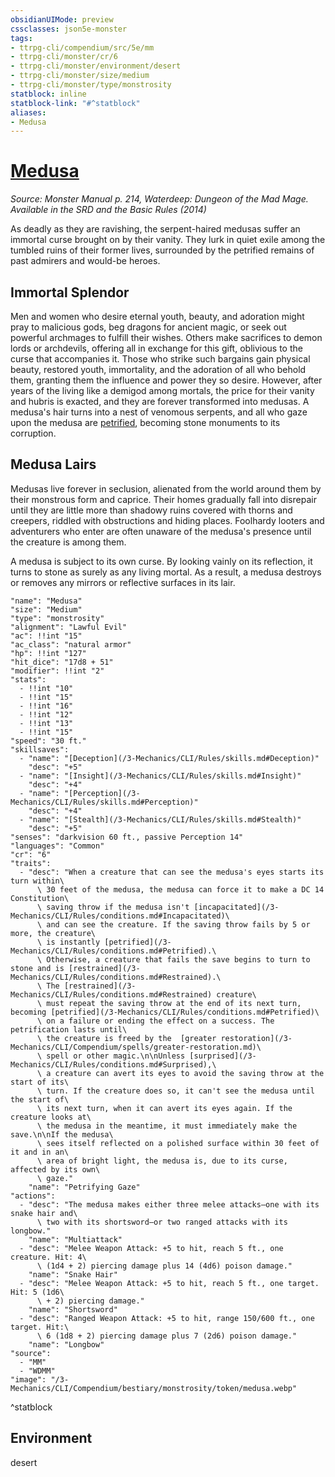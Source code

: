 ```yaml
---
obsidianUIMode: preview
cssclasses: json5e-monster
tags:
- ttrpg-cli/compendium/src/5e/mm
- ttrpg-cli/monster/cr/6
- ttrpg-cli/monster/environment/desert
- ttrpg-cli/monster/size/medium
- ttrpg-cli/monster/type/monstrosity
statblock: inline
statblock-link: "#^statblock"
aliases:
- Medusa
---
```

# [Medusa](3-Mechanics\CLI\Compendium\bestiary\monstrosity/medusa.md)
*Source: Monster Manual p. 214, Waterdeep: Dungeon of the Mad Mage. Available in the <span title='Systems Reference Document (5.1)'>SRD</span> and the Basic Rules (2014)*  

As deadly as they are ravishing, the serpent-haired medusas suffer an immortal curse brought on by their vanity. They lurk in quiet exile among the tumbled ruins of their former lives, surrounded by the petrified remains of past admirers and would-be heroes.

## Immortal Splendor

Men and women who desire eternal youth, beauty, and adoration might pray to malicious gods, beg dragons for ancient magic, or seek out powerful archmages to fulfill their wishes. Others make sacrifices to demon lords or archdevils, offering all in exchange for this gift, oblivious to the curse that accompanies it. Those who strike such bargains gain physical beauty, restored youth, immortality, and the adoration of all who behold them, granting them the influence and power they so desire. However, after years of the living like a demigod among mortals, the price for their vanity and hubris is exacted, and they are forever transformed into medusas. A medusa's hair turns into a nest of venomous serpents, and all who gaze upon the medusa are [petrified](/3-Mechanics/CLI/Rules/conditions.md#Petrified), becoming stone monuments to its corruption.

## Medusa Lairs

Medusas live forever in seclusion, alienated from the world around them by their monstrous form and caprice. Their homes gradually fall into disrepair until they are little more than shadowy ruins covered with thorns and creepers, riddled with obstructions and hiding places. Foolhardy looters and adventurers who enter are often unaware of the medusa's presence until the creature is among them.

A medusa is subject to its own curse. By looking vainly on its reflection, it turns to stone as surely as any living mortal. As a result, a medusa destroys or removes any mirrors or reflective surfaces in its lair.

```statblock
"name": "Medusa"
"size": "Medium"
"type": "monstrosity"
"alignment": "Lawful Evil"
"ac": !!int "15"
"ac_class": "natural armor"
"hp": !!int "127"
"hit_dice": "17d8 + 51"
"modifier": !!int "2"
"stats":
  - !!int "10"
  - !!int "15"
  - !!int "16"
  - !!int "12"
  - !!int "13"
  - !!int "15"
"speed": "30 ft."
"skillsaves":
  - "name": "[Deception](/3-Mechanics/CLI/Rules/skills.md#Deception)"
    "desc": "+5"
  - "name": "[Insight](/3-Mechanics/CLI/Rules/skills.md#Insight)"
    "desc": "+4"
  - "name": "[Perception](/3-Mechanics/CLI/Rules/skills.md#Perception)"
    "desc": "+4"
  - "name": "[Stealth](/3-Mechanics/CLI/Rules/skills.md#Stealth)"
    "desc": "+5"
"senses": "darkvision 60 ft., passive Perception 14"
"languages": "Common"
"cr": "6"
"traits":
  - "desc": "When a creature that can see the medusa's eyes starts its turn within\
      \ 30 feet of the medusa, the medusa can force it to make a DC 14 Constitution\
      \ saving throw if the medusa isn't [incapacitated](/3-Mechanics/CLI/Rules/conditions.md#Incapacitated)\
      \ and can see the creature. If the saving throw fails by 5 or more, the creature\
      \ is instantly [petrified](/3-Mechanics/CLI/Rules/conditions.md#Petrified).\
      \ Otherwise, a creature that fails the save begins to turn to stone and is [restrained](/3-Mechanics/CLI/Rules/conditions.md#Restrained).\
      \ The [restrained](/3-Mechanics/CLI/Rules/conditions.md#Restrained) creature\
      \ must repeat the saving throw at the end of its next turn, becoming [petrified](/3-Mechanics/CLI/Rules/conditions.md#Petrified)\
      \ on a failure or ending the effect on a success. The petrification lasts until\
      \ the creature is freed by the  [greater restoration](/3-Mechanics/CLI/Compendium/spells/greater-restoration.md)\
      \ spell or other magic.\n\nUnless [surprised](/3-Mechanics/CLI/Rules/conditions.md#Surprised),\
      \ a creature can avert its eyes to avoid the saving throw at the start of its\
      \ turn. If the creature does so, it can't see the medusa until the start of\
      \ its next turn, when it can avert its eyes again. If the creature looks at\
      \ the medusa in the meantime, it must immediately make the save.\n\nIf the medusa\
      \ sees itself reflected on a polished surface within 30 feet of it and in an\
      \ area of bright light, the medusa is, due to its curse, affected by its own\
      \ gaze."
    "name": "Petrifying Gaze"
"actions":
  - "desc": "The medusa makes either three melee attacks—one with its snake hair and\
      \ two with its shortsword—or two ranged attacks with its longbow."
    "name": "Multiattack"
  - "desc": "Melee Weapon Attack: +5 to hit, reach 5 ft., one creature. Hit: 4\
      \ (1d4 + 2) piercing damage plus 14 (4d6) poison damage."
    "name": "Snake Hair"
  - "desc": "Melee Weapon Attack: +5 to hit, reach 5 ft., one target. Hit: 5 (1d6\
      \ + 2) piercing damage."
    "name": "Shortsword"
  - "desc": "Ranged Weapon Attack: +5 to hit, range 150/600 ft., one target. Hit:\
      \ 6 (1d8 + 2) piercing damage plus 7 (2d6) poison damage."
    "name": "Longbow"
"source":
  - "MM"
  - "WDMM"
"image": "/3-Mechanics/CLI/Compendium/bestiary/monstrosity/token/medusa.webp"
```
^statblock

## Environment

desert